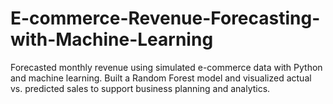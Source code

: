 # E-commerce-Revenue-Forecasting-with-Machine-Learning
Forecasted monthly revenue using simulated e-commerce data with Python and machine learning. Built a Random Forest model and visualized actual vs. predicted sales to support business planning and analytics.
